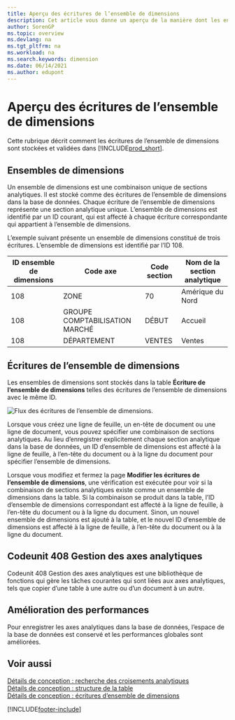 ```yaml
---
title: Aperçu des écritures de l’ensemble de dimensions
description: Cet article vous donne un aperçu de la manière dont les entrées d’ensemble de dimensions sont stockées et comment elles sont publiées.
author: SorenGP
ms.topic: overview
ms.devlang: na
ms.tgt_pltfrm: na
ms.workload: na
ms.search.keywords: dimension
ms.date: 06/14/2021
ms.author: edupont
---
```

# <a name="dimension-set-entries-overview" />Aperçu des écritures de l’ensemble de dimensions
Cette rubrique décrit comment les écritures de l’ensemble de dimensions sont stockées et validées dans [!INCLUDE[prod_short](includes/prod_short.md)].  

## <a name="dimension-sets" />Ensembles de dimensions
Un ensemble de dimensions est une combinaison unique de sections analytiques. Il est stocké comme des écritures de l’ensemble de dimensions dans la base de données. Chaque écriture de l’ensemble de dimensions représente une section analytique unique. L’ensemble de dimensions est identifié par un ID courant, qui est affecté à chaque écriture correspondante qui appartient à l’ensemble de dimensions.  

L’exemple suivant présente un ensemble de dimensions constitué de trois écritures. L’ensemble de dimensions est identifié par l’ID 108.  

|ID ensemble de dimensions|Code axe|Code section|Nom de la section analytique|  
|----------------------|--------------------|--------------------------|--------------------------|  
|108|ZONE|70|Amérique du Nord|  
|108|GROUPE COMPTABILISATION MARCHÉ|DÉBUT|Accueil|  
|108|DÉPARTEMENT|VENTES|Ventes|  

## <a name="dimension-set-entries" />Écritures de l’ensemble de dimensions
Les ensembles de dimensions sont stockés dans la table **Écriture de l’ensemble de dimensions** telles des écritures de l’ensemble de dimensions avec le même ID.  

![Flux des écritures de l’ensemble de dimensions.](media/dimensionentrynav7.png "Flux des écritures de l’ensemble de dimensions")  

Lorsque vous créez une ligne de feuille, un en-tête de document ou une ligne de document, vous pouvez spécifier une combinaison de sections analytiques. Au lieu d’enregistrer explicitement chaque section analytique dans la base de données, un ID d’ensemble de dimensions est affecté à la ligne de feuille, à l’en-tête du document ou à la ligne du document pour spécifier l’ensemble de dimensions.  

Lorsque vous modifiez et fermez la page **Modifier les écritures de l’ensemble de dimensions**, une vérification est exécutée pour voir si la combinaison de sections analytiques existe comme un ensemble de dimensions dans la table. Si la combinaison se produit dans la table, l’ID d’ensemble de dimensions correspondant est affecté à la ligne de feuille, à l’en-tête du document ou à la ligne du document. Sinon, un nouvel ensemble de dimensions est ajouté à la table, et le nouvel ID d’ensemble de dimensions est affecté à la ligne de feuille, à l’en-tête du document ou à la ligne du document.

## <a name="codeunit--dimension-management" />Codeunit 408 Gestion des axes analytiques
Codeunit 408 Gestion des axes analytiques est une bibliothèque de fonctions qui gère les tâches courantes qui sont liées aux axes analytiques, tels que copier d’une table à une autre ou d’un document à un autre.

## <a name="performance-improvement" />Amélioration des performances
Pour enregistrer les axes analytiques dans la base de données, l’espace de la base de données est conservé et les performances globales sont améliorées.  

## <a name="see-also" />Voir aussi
[Détails de conception : recherche des croisements analytiques](design-details-searching-for-dimension-combinations.md)   
[Détails de conception : structure de la table](design-details-table-structure.md)   
[Détails de conception : écritures d’ensemble de dimensions](/dynamics365/business-central/design-details-dimension-set-entries-overview)   


[!INCLUDE[footer-include](includes/footer-banner.md)]
